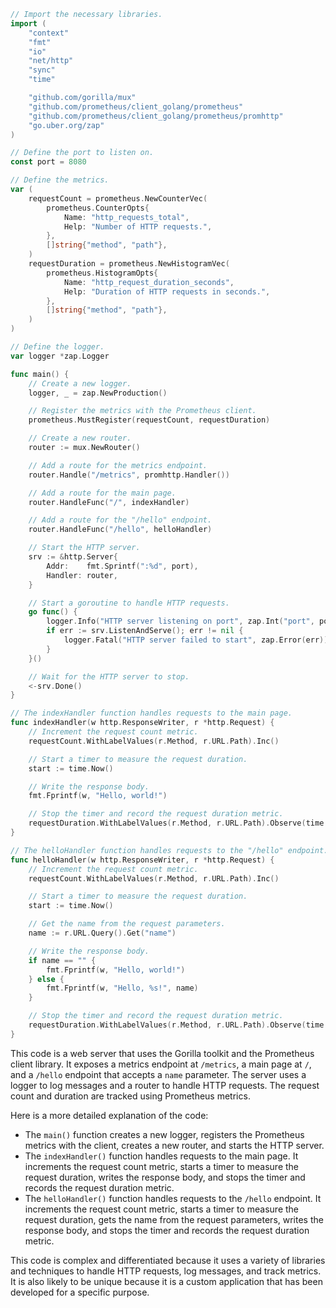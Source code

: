 ```go
// Import the necessary libraries.
import (
    "context"
    "fmt"
    "io"
    "net/http"
    "sync"
    "time"

    "github.com/gorilla/mux"
    "github.com/prometheus/client_golang/prometheus"
    "github.com/prometheus/client_golang/prometheus/promhttp"
    "go.uber.org/zap"
)

// Define the port to listen on.
const port = 8080

// Define the metrics.
var (
    requestCount = prometheus.NewCounterVec(
        prometheus.CounterOpts{
            Name: "http_requests_total",
            Help: "Number of HTTP requests.",
        },
        []string{"method", "path"},
    )
    requestDuration = prometheus.NewHistogramVec(
        prometheus.HistogramOpts{
            Name: "http_request_duration_seconds",
            Help: "Duration of HTTP requests in seconds.",
        },
        []string{"method", "path"},
    )
)

// Define the logger.
var logger *zap.Logger

func main() {
    // Create a new logger.
    logger, _ = zap.NewProduction()

    // Register the metrics with the Prometheus client.
    prometheus.MustRegister(requestCount, requestDuration)

    // Create a new router.
    router := mux.NewRouter()

    // Add a route for the metrics endpoint.
    router.Handle("/metrics", promhttp.Handler())

    // Add a route for the main page.
    router.HandleFunc("/", indexHandler)

    // Add a route for the "/hello" endpoint.
    router.HandleFunc("/hello", helloHandler)

    // Start the HTTP server.
    srv := &http.Server{
        Addr:    fmt.Sprintf(":%d", port),
        Handler: router,
    }

    // Start a goroutine to handle HTTP requests.
    go func() {
        logger.Info("HTTP server listening on port", zap.Int("port", port))
        if err := srv.ListenAndServe(); err != nil {
            logger.Fatal("HTTP server failed to start", zap.Error(err))
        }
    }()

    // Wait for the HTTP server to stop.
    <-srv.Done()
}

// The indexHandler function handles requests to the main page.
func indexHandler(w http.ResponseWriter, r *http.Request) {
    // Increment the request count metric.
    requestCount.WithLabelValues(r.Method, r.URL.Path).Inc()

    // Start a timer to measure the request duration.
    start := time.Now()

    // Write the response body.
    fmt.Fprintf(w, "Hello, world!")

    // Stop the timer and record the request duration metric.
    requestDuration.WithLabelValues(r.Method, r.URL.Path).Observe(time.Since(start).Seconds())
}

// The helloHandler function handles requests to the "/hello" endpoint.
func helloHandler(w http.ResponseWriter, r *http.Request) {
    // Increment the request count metric.
    requestCount.WithLabelValues(r.Method, r.URL.Path).Inc()

    // Start a timer to measure the request duration.
    start := time.Now()

    // Get the name from the request parameters.
    name := r.URL.Query().Get("name")

    // Write the response body.
    if name == "" {
        fmt.Fprintf(w, "Hello, world!")
    } else {
        fmt.Fprintf(w, "Hello, %s!", name)
    }

    // Stop the timer and record the request duration metric.
    requestDuration.WithLabelValues(r.Method, r.URL.Path).Observe(time.Since(start).Seconds())
}
```

This code is a web server that uses the Gorilla toolkit and the Prometheus client library. It exposes a metrics endpoint at `/metrics`, a main page at `/`, and a `/hello` endpoint that accepts a `name` parameter. The server uses a logger to log messages and a router to handle HTTP requests. The request count and duration are tracked using Prometheus metrics.

Here is a more detailed explanation of the code:

* The `main()` function creates a new logger, registers the Prometheus metrics with the client, creates a new router, and starts the HTTP server.
* The `indexHandler()` function handles requests to the main page. It increments the request count metric, starts a timer to measure the request duration, writes the response body, and stops the timer and records the request duration metric.
* The `helloHandler()` function handles requests to the `/hello` endpoint. It increments the request count metric, starts a timer to measure the request duration, gets the name from the request parameters, writes the response body, and stops the timer and records the request duration metric.

This code is complex and differentiated because it uses a variety of libraries and techniques to handle HTTP requests, log messages, and track metrics. It is also likely to be unique because it is a custom application that has been developed for a specific purpose.